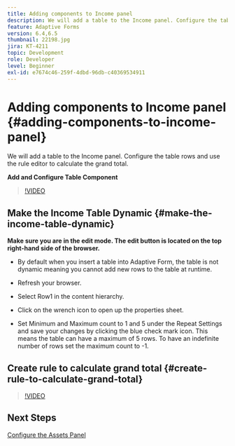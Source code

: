```yaml
---
title: Adding components to Income panel
description: We will add a table to the Income panel. Configure the table rows and use the rule editor to calculate the grand total.
feature: Adaptive Forms
version: 6.4,6.5
thumbnail: 22198.jpg
jira: KT-4211
topic: Development
role: Developer
level: Beginner
exl-id: e7674c46-259f-4dbd-96db-c40369534911
---
```

# Adding components to Income panel {#adding-components-to-income-panel}

We will add a table to the Income panel. Configure the table rows and use the rule editor to calculate the grand total.

**Add and Configure Table Component**

>[!VIDEO](https://video.tv.adobe.com/v/22198?quality=12&learn=on)



## Make the Income Table Dynamic {#make-the-income-table-dynamic}

**Make sure you are in the edit mode. The edit button is located on the top right-hand side of the browser.**

* By default when you insert a table into Adaptive Form, the table is not dynamic meaning you cannot add new rows to the table at runtime.

* Refresh your browser.

* Select Row1 in the content hierarchy.

* Click on the wrench icon to open up the properties sheet.

* Set Minimum and Maximum count to 1 and 5 under the Repeat Settings and save your changes by clicking the blue check mark icon. This means the table can have a maximum of 5 rows. To have an indefinite number of rows set the maximum count to -1.

## Create rule to calculate grand total {#create-rule-to-calculate-grand-total}


>[!VIDEO](https://video.tv.adobe.com/v/22197?quality=12&learn=on)

## Next Steps

[Configure the Assets Panel](./configuring-assets-panel.md)

